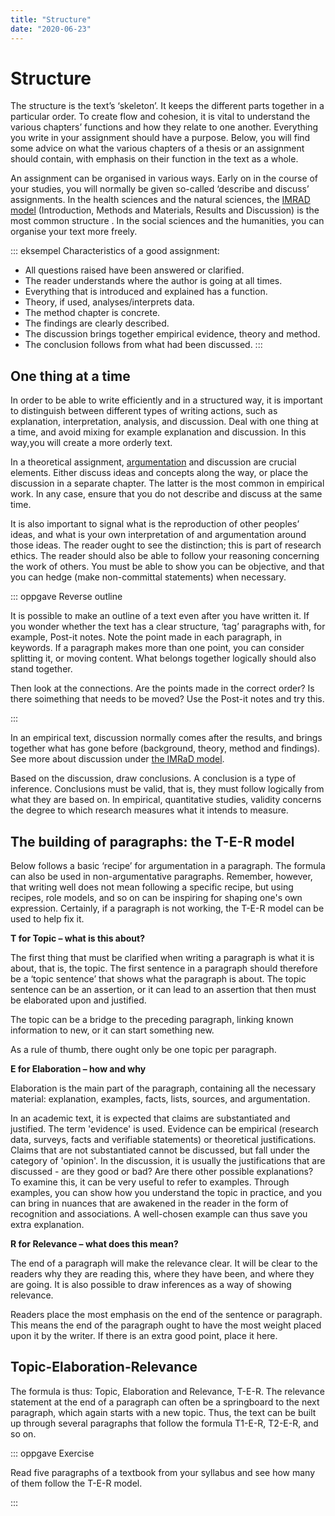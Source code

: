 ```yaml
---
title: "Structure"
date: "2020-06-23"
---
```


# Structure 

The structure is the text’s ‘skeleton’. It keeps the different parts together in a particular order. To create flow and cohesion, it is vital to understand the various chapters’ functions and how they relate to one another. Everything you write in your assignment should have a purpose. Below, you will find some advice on what the various chapters of a thesis or an assignment should contain, with emphasis on their function in the text as a whole.

An assignment can be organised in various ways. Early on in the course of your studies, you will normally be given so-called ‘describe and discuss’ assignments. In the health sciences and the natural sciences, the [IMRAD model](/en/writing/the-imrad-format.html#introduction) (Introduction, Methods and Materials, Results and Discussion) is the most common structure . In the social sciences and the humanities, you can organise your text more freely. 

::: eksempel Characteristics of a good assignment:

* All questions raised have been answered or clarified. 
* The reader understands where the author is going at all times.
* Everything that is introduced and explained has a function. 
* Theory, if used, analyses/interprets data. 
* The method chapter is concrete. 
* The findings are clearly described. 
* The discussion brings together empirical evidence, theory and method. 
* The conclusion follows from what had been discussed. 
:::


## One thing at a time 

In order to be able to write efficiently and in a structured way, it is important to distinguish between different types of writing actions, such as  explanation, interpretation, analysis, and discussion. Deal with one thing at a time, and avoid mixing for example explanation and discussion. In this way,you will create a more orderly text.  

In a theoretical assignment, [argumentation](/en/writing/argue-explain-discuss.html) and discussion are crucial elements. Either discuss ideas and concepts along the way, or place the discussion in a separate chapter. The latter is the most common in empirical work. In any case, ensure that you do not describe and discuss at the same time.

It is also important to signal what is the reproduction of other peoples’ ideas, and what is your own interpretation of and argumentation around those ideas. The reader ought to see the distinction; this is part of research ethics. The reader should also be able to follow your reasoning concerning the work of others. You must be able to show you can be objective, and that you can hedge (make non-committal statements) when necessary.

::: oppgave Reverse outline 

It is possible to make an outline of a text even after you have written it. If you wonder whether the text has a clear structure, ‘tag’ paragraphs with, for example, Post-it notes. Note the point made in each paragraph, in keywords. If a paragraph makes more than one point, you can consider splitting it, or moving content. What belongs together logically should also stand together.  

Then look at the connections. Are the points made in the correct order? Is there soimething that needs to be moved? Use the Post-it notes and try this. 

:::

In an empirical text, discussion normally comes after the results, and brings together what has gone before (background, theory, method and findings). See more about discussion under [the IMRaD model](/en/writing/the-imrad-format.html). 

Based on the discussion, draw conclusions. A conclusion is a type of inference. Conclusions must be valid, that is, they must follow logically from what they are based on. In empirical, quantitative studies, validity concerns the degree to which research measures what it intends to measure. 

## The building of paragraphs: the T-E-R model 

Below follows a basic ‘recipe’ for argumentation in a paragraph. The formula can also be used in non-argumentative paragraphs. Remember, however, that writing well does not mean following a specific recipe, but using recipes, role models, and so on can be inspiring for shaping one's own expression. Certainly, if a paragraph is not working, the T-E-R model can be used to help fix it.    

**T for Topic – what is this about?**

The first thing that must be clarified when writing a paragraph is what it is about, that is, the topic. The first sentence in a paragraph should therefore be a ‘topic sentence’ that shows what the paragraph is about. The topic sentence can be an assertion, or it can lead to an assertion that then must be elaborated upon and justified. 

The topic can be a bridge to the preceding paragraph, linking known information to new, or it can start something new. 

As a rule of thumb, there ought only be one topic per paragraph.

**E for Elaboration – how and why** 

Elaboration is the main part of the paragraph, containing all the necessary material: explanation, examples, facts, lists, sources, and argumentation.

In an academic text, it is expected that claims are substantiated and justified. The term 'evidence' is used. Evidence can be empirical (research data, surveys, facts and verifiable statements) or theoretical justifications. Claims that are not substantiated cannot be discussed, but fall under the category of 'opinion'. In the discussion, it is usually the justifications that are discussed - are they good or bad? Are there other possible explanations? To examine this, it can be very useful to refer to examples. Through examples, you can show how you understand the topic in practice, and you can bring in nuances that are awakened in the reader in the form of recognition and associations. A well-chosen example can thus save you extra explanation. 


**R for Relevance – what does this mean?**

The end of a paragraph will make the relevance clear. It will be clear to the readers why they are reading this, where they have been, and where they are going. It is also possible to draw inferences as a way of showing relevance.

Readers place the most emphasis on the end of the sentence or paragraph. This means the end of the paragraph ought to have the most weight placed upon it by the writer. If there is an extra good point, place it here.
 

## Topic-Elaboration-Relevance 

The formula is thus: Topic, Elaboration and Relevance, T-E-R. The relevance statement at the end of a paragraph can often be a springboard to the next paragraph, which again starts with a new topic. Thus, the text can be built up through several paragraphs that follow the formula T1-E-R, T2-E-R, and so on.  
  

::: oppgave Exercise 

Read five paragraphs of a textbook from your syllabus and see how many of them follow the T-E-R model. 

:::


